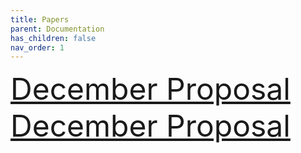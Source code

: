 ```yaml
---
title: Papers
parent: Documentation
has_children: false
nav_order: 1
---
```

 
<font size="10">
<a href="december_doc.pdf">December Proposal</a> 
</font>

<font size="10">
<a href="may_doc.pdf">December Proposal</a> 
</font>

